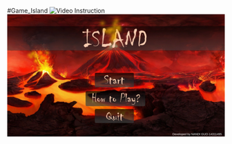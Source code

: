 #Game_Island
![Video Instruction](https://www.bilibili.com/video/BV1FB4y1g7by?spm_id_from=333.999.0.0)
![Image](https://github.com/Rimu907/GameProject_Island/blob/main/Island.png)
